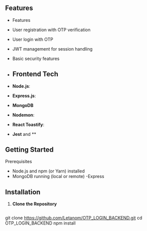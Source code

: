 ## Features

- Features
- User registration with OTP verification
- User login with OTP
- JWT management for session handling
- Basic security features

- ## Frontend Tech
- **Node.js**: 
- **Express.js**: 
- **MongoDB** 
- **Nodemon**: 
- **React Toastify**:
- **Jest** and **




## Getting Started
Prerequisites
- Node.js and npm (or Yarn) installed
- MongoDB running (local or remote)
-Express

## Installation

1. **Clone the Repository**

   ```bash
git clone https://github.com/Letanom/OTP_LOGIN_BACKEND.git
cd OTP_LOGIN_BACKEND
npm install







  
